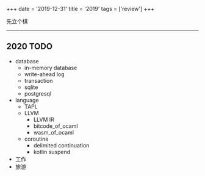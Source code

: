 +++
date = '2019-12-31'
title = '2019'
tags = ['review']
+++

先立个棋

---

## 2020 TODO

- database
    - in-memory database
    - write-ahead log
    - transaction
    - sqlite
    - postgresql
- language
    - TAPL
    - LLVM
        - LLVM IR
        - bitcode_of_ocaml
        - wasm_of_ocaml
    - coroutine
        - delimited continuation
        - kotlin suspend
- 工作
- 旅游
